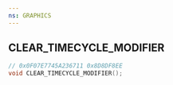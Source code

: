 ```yaml
---
ns: GRAPHICS
---
```

## CLEAR_TIMECYCLE_MODIFIER

```c
// 0x0F07E7745A236711 0x8D8DF8EE
void CLEAR_TIMECYCLE_MODIFIER();
```


